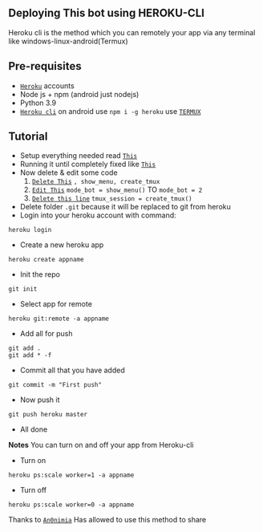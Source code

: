 ## Deploying This bot using HEROKU-CLI
Heroku cli is the method which you can remotely your app via any terminal like windows-linux-android(Termux)

## Pre-requisites
- [`Heroku`](https://heroku.com) accounts
- Node js + npm (android just nodejs)
- Python 3.9
- [`Heroku cli`](https://devcenter.heroku.com/articles/heroku-cli) on android use `npm i -g heroku` use [`TERMUX`](https://play.google.com/store/apps/details?id=com.termux)

## Tutorial
- Setup everything needed read [`This`](https://github.com/An0nimia/DeezloaderBIB_bot/tree/heroku#set-up)
- Running it until completely fixed like [`This`](https://telegra.ph/file/41da7712f38693958c497.jpg)
- Now delete & edit some code
  1. [`Delete This`](https://github.com/An0nimia/DeezloaderBIB_bot/blob/0cf46001bf8676293cf3b643d8d3f7678da4b408/deez_bot.py#L42) `, show_menu, create_tmux`
  2. [`Edit This`](https://github.com/An0nimia/DeezloaderBIB_bot/blob/0cf46001bf8676293cf3b643d8d3f7678da4b408/deez_bot.py#L59) `mode_bot = show_menu()` TO `mode_bot = 2`
  3. [`Delete this line`](https://github.com/An0nimia/DeezloaderBIB_bot/blob/0cf46001bf8676293cf3b643d8d3f7678da4b408/deez_bot.py#L798) `tmux_session = create_tmux()`
- Delete folder `.git` because it will be replaced to git from heroku
- Login into your heroku account with command:
```
heroku login
```
- Create a new heroku app
```
heroku create appname
```
- Init the repo
```
git init
```
- Select app for remote
```
heroku git:remote -a appname
```
- Add all for push
```
git add .
git add * -f
```
- Commit all that you have added
```
git commit -m "First push"
```
- Now push it
```
git push heroku master
```
- All done

**Notes** You can turn on and off your app from Heroku-cli
- Turn on
```
heroku ps:scale worker=1 -a appname
```
- Turn off
```
heroku ps:scale worker=0 -a appname
```

Thanks to [`An0nimia`](https://github.com/An0nimia) Has allowed to use this method to share
